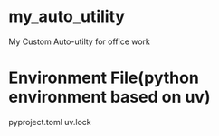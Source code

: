 # my_auto_utility
My Custom Auto-utilty for office work



# Environment File(python environment based on uv)
pyproject.toml
uv.lock